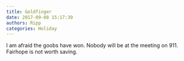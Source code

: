 ```yaml
---
title: Goldfinger
date: 2017-09-08 15:17:39
authors: Ripp
categories: Holiday
---
```


 I am afraid the goobs have won. Nobody will be at the meeting on 911. Fairhope is not worth saving.